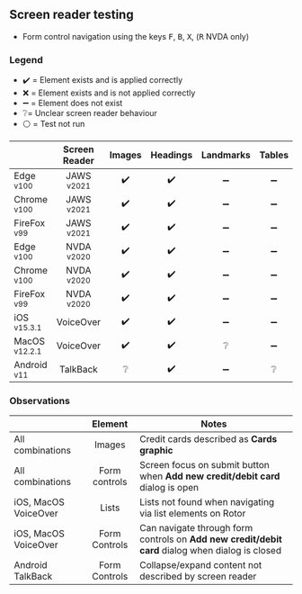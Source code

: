 ## Screen reader testing
- Form control navigation using the keys <kbd>F</kbd>, <kbd>B</kbd>, <kbd>X</kbd>, (<kbd>R</kbd> NVDA only)

### Legend
- :heavy_check_mark: = Element exists and is applied correctly
- :x: = Element exists and is not applied correctly
- :heavy_minus_sign: = Element does not exist
- :grey_question:= Unclear screen reader behaviour
- :white_circle: = Test not run

|   |Screen Reader   | Images | Headings  |Landmarks   |Tables   | Lists |Links |Form Controls |
|---|:-:|:-:|:-:|:-:|:-:|:-:|:-:|:-:|
| Edge <sup>v100</sup> 		| JAWS <sup>v2021</sup> 	| :heavy_check_mark:  | :heavy_check_mark:  | :heavy_minus_sign:  | :heavy_minus_sign: | :heavy_check_mark:  | :heavy_check_mark:  | :heavy_check_mark:   |
| Chrome <sup>v100</sup> 	| JAWS <sup>v2021</sup>  	| :heavy_check_mark:  | :heavy_check_mark:  | :heavy_minus_sign:  | :heavy_minus_sign:  | :heavy_check_mark:   | :heavy_check_mark:  | :heavy_check_mark:   |
| FireFox <sup>v99</sup> 	| JAWS <sup>v2021</sup>   	| :heavy_check_mark:  | :heavy_check_mark:  | :heavy_minus_sign:  | :heavy_minus_sign:  | :heavy_check_mark:   | :heavy_check_mark:  | :heavy_check_mark:  |
| Edge <sup>v100</sup> 		| NVDA <sup>v2020</sup> 	| :heavy_check_mark:  | :heavy_check_mark:  | :heavy_minus_sign:   | :heavy_minus_sign:   | :heavy_check_mark:  | :heavy_check_mark: | :heavy_check_mark:  |
| Chrome <sup>v100</sup> 	| NVDA <sup>v2020</sup>  	| :heavy_check_mark:  | :heavy_check_mark: | :heavy_minus_sign:  | :heavy_minus_sign:   | :heavy_check_mark:  | :heavy_check_mark:  | :heavy_check_mark: |
| FireFox <sup>v99</sup> 	| NVDA <sup>v2020</sup>   	| :heavy_check_mark:  | :heavy_check_mark:  | :heavy_minus_sign:   | :heavy_minus_sign:    | :heavy_check_mark:  | :heavy_check_mark:  |:heavy_check_mark:  |
| iOS <sup>v15.3.1</sup> 	| VoiceOver 				| :heavy_check_mark:  | :heavy_check_mark:  | :heavy_minus_sign:  | :heavy_minus_sign:  | :grey_question: | :heavy_check_mark:  | :heavy_check_mark:   |
| MacOS <sup>v12.2.1</sup> 	| VoiceOver  				|:heavy_check_mark:  | :heavy_check_mark:   | :grey_question:   | :heavy_minus_sign:  | :grey_question:   | :heavy_check_mark:  | :heavy_check_mark: |
| Android <sup>v11</sup> 	| TalkBack 					| :grey_question:  | :heavy_check_mark:  | :heavy_minus_sign: | :grey_question:  | :grey_question:  |:heavy_check_mark:   | :heavy_check_mark:   |

### Observations
|  | Element  | Notes |
|---|:-:|---|
All combinations | Images | Credit cards described as **Cards graphic**
All combinations | Form controls | Screen focus on submit button when **Add new credit/debit card** dialog is open 
iOS, MacOS VoiceOver | Lists | Lists not found when navigating via list elements on Rotor |
iOS, MacOS VoiceOver | Form Controls | Can navigate through form controls on **Add new credit/debit card** dialog when dialog is closed |
Android TalkBack | Form Controls | Collapse/expand content not described by screen reader |
